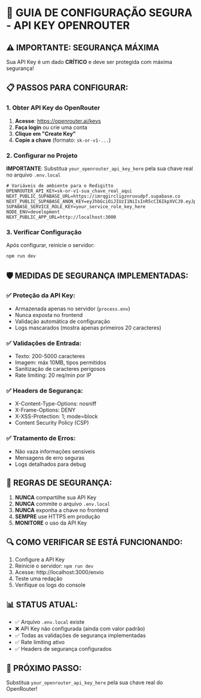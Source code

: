 # 🔐 GUIA DE CONFIGURAÇÃO SEGURA - API KEY OPENROUTER

## ⚠️ **IMPORTANTE: SEGURANÇA MÁXIMA**

Sua API Key é um dado **CRÍTICO** e deve ser protegida com máxima segurança!

## 📋 **PASSOS PARA CONFIGURAR:**

### **1. Obter API Key do OpenRouter**

1. **Acesse**: https://openrouter.ai/keys
2. **Faça login** ou crie uma conta
3. **Clique em "Create Key"**
4. **Copie a chave** (formato: `sk-or-v1-...`)

### **2. Configurar no Projeto**

**IMPORTANTE**: Substitua `your_openrouter_api_key_here` pela sua chave real no arquivo `.env.local`

```env
# Variáveis de ambiente para o Redigitto
OPENROUTER_API_KEY=sk-or-v1-sua_chave_real_aqui
NEXT_PUBLIC_SUPABASE_URL=https://imrqgircligznruvudpf.supabase.co
NEXT_PUBLIC_SUPABASE_ANON_KEY=eyJhbGciOiJIUzI1NiIsInR5cCI6IkpXVCJ9.eyJpc3MiOiJzdXBhYmFzZSIsInJlZiI6ImltcnFnaXJjbGlnem5ydXZ1ZHBmIiwicm9sZSI6ImFub24iLCJpYXQiOjE3NTcwOTg2OTEsImV4cCI6MjA3MjY3NDY5MX0.O3VORx2CCGdvaQ004ACIme32Y1dlx5S2PjbudxaCNrUs
SUPABASE_SERVICE_ROLE_KEY=your_service_role_key_here
NODE_ENV=development
NEXT_PUBLIC_APP_URL=http://localhost:3000
```

### **3. Verificar Configuração**

Após configurar, reinicie o servidor:
```bash
npm run dev
```

## 🛡️ **MEDIDAS DE SEGURANÇA IMPLEMENTADAS:**

### ✅ **Proteção da API Key:**
- Armazenada apenas no servidor (`process.env`)
- Nunca exposta no frontend
- Validação automática de configuração
- Logs mascarados (mostra apenas primeiros 20 caracteres)

### ✅ **Validações de Entrada:**
- Texto: 200-5000 caracteres
- Imagem: máx 10MB, tipos permitidos
- Sanitização de caracteres perigosos
- Rate limiting: 20 req/min por IP

### ✅ **Headers de Segurança:**
- X-Content-Type-Options: nosniff
- X-Frame-Options: DENY
- X-XSS-Protection: 1; mode=block
- Content Security Policy (CSP)

### ✅ **Tratamento de Erros:**
- Não vaza informações sensíveis
- Mensagens de erro seguras
- Logs detalhados para debug

## 🚨 **REGRAS DE SEGURANÇA:**

1. **NUNCA** compartilhe sua API Key
2. **NUNCA** commite o arquivo `.env.local`
3. **NUNCA** exponha a chave no frontend
4. **SEMPRE** use HTTPS em produção
5. **MONITORE** o uso da API Key

## 🔍 **COMO VERIFICAR SE ESTÁ FUNCIONANDO:**

1. Configure a API Key
2. Reinicie o servidor: `npm run dev`
3. Acesse: http://localhost:3000/envio
4. Teste uma redação
5. Verifique os logs do console

## 📊 **STATUS ATUAL:**

- ✅ Arquivo `.env.local` existe
- ❌ API Key não configurada (ainda com valor padrão)
- ✅ Todas as validações de segurança implementadas
- ✅ Rate limiting ativo
- ✅ Headers de segurança configurados

## 🎯 **PRÓXIMO PASSO:**

Substitua `your_openrouter_api_key_here` pela sua chave real do OpenRouter!
